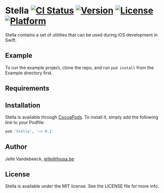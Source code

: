 Stella [![CI Status](http://img.shields.io/travis/icapps/ios-stella.svg?style=flat)](https://travis-ci.org/icapps/ios-stella) [![Version](https://img.shields.io/cocoapods/v/Stella.svg?style=flat)](http://cocoapods.org/pods/Stella) [![License](https://img.shields.io/cocoapods/l/Stella.svg?style=flat)](http://cocoapods.org/pods/Stella) [![Platform](https://img.shields.io/cocoapods/p/Stella.svg?style=flat)](http://cocoapods.org/pods/Stella)
======

Stella contains a set of utilities that can be used during iOS development in Swift.

## Example

To run the example project, clone the repo, and run `pod install` from the Example directory first.

## Requirements

## Installation

Stella is available through [CocoaPods](http://cocoapods.org). To install
it, simply add the following line to your Podfile:

```ruby
pod 'Stella', '~> 0.1'
```

## Author

Jelle Vandebeeck, jelle@fousa.be

## License

Stella is available under the MIT license. See the LICENSE file for more info.
